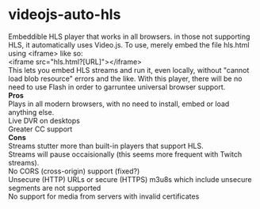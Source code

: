 # videojs-auto-hls
Embeddible HLS player that works in all browsers. in those not supporting HLS, it automatically uses Video.js. To use, merely embed the file hls.html using &lt;iframe> like so:
<br />
&lt;iframe src="hls.html?[URL]">&lt;/iframe>
<br />
This lets you embed HLS streams and run it, even locally, without "cannot load blob resource" errors and the like. With this player, there will be no need to use Flash in order to garruntee universal browser support.
<br />
<b>Pros</b><br />
Plays in all modern browsers, with no need to install, embed or load anything else.<br />
Live DVR on desktops<br />
Greater CC support<br />
<b>Cons</b><br />
Streams stutter more than built-in players that support HLS.<br />
Streams will pause occaisionally (this seems more frequent with Twitch streams).<br />
No CORS (cross-origin) support (fixed?)<br />
Unsecure (HTTP) URLs or secure (HTTPS) m3u8s which include unsecure segments are not supported<br />
No support for media from servers with invalid certificates
